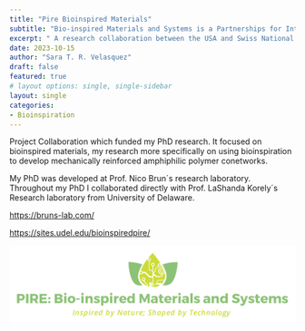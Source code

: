 ```yaml
---
title: "Pire Bioinspired Materials"
subtitle: "Bio-inspired Materials and Systems is a Partnerships for International Research and Education (PIRE) program funded by National Science Foundation"
excerpt: " A research collaboration between the USA and Swiss National Science Foundation"
date: 2023-10-15
author: "Sara T. R. Velasquez"
draft: false
featured: true
# layout options: single, single-sidebar
layout: single
categories:
- Bioinspiration
---
```


Project Collaboration which funded my PhD research. It focused on bioinspired materials, my research more specifically on using bioinspiration to develop mechanically reinforced amphiphilic polymer conetworks. 

My PhD was developed at Prof. Nico Brun´s research laboratory. Throughout my PhD I collaborated directly with Prof. LaShanda Korely´s Research laboratory from University of Delaware. 

https://bruns-lab.com/ 

https://sites.udel.edu/bioinspiredpire/ 

![](featured.jpg)